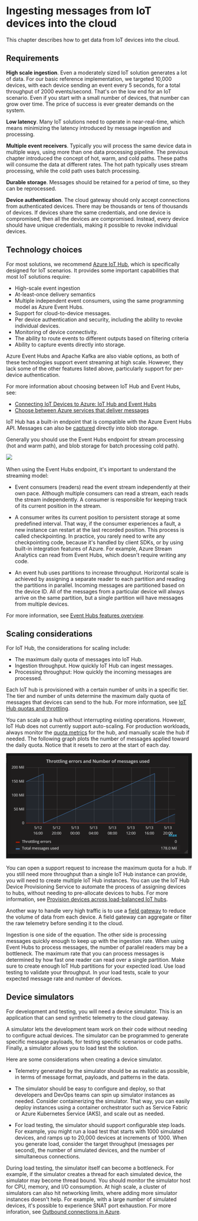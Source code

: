 # Ingesting messages from IoT devices into the cloud

This chapter describes how to get data from IoT devices into the cloud.

## Requirements 

**High scale ingestion**. Even a moderately sized IoT solution generates a lot of data. For our basic reference implementation, we targeted 10,000 devices, with each device sending an event every 5 seconds, for a total throughput of 2000 events/second. That's on the low end for an IoT scenario. Even if you start with a small number of devices, that number can grow over time. The price of success is ever greater demands on the system.

**Low latency**. Many IoT solutions need to operate in near-real-time, which means minimizing the latency introduced by message ingestion and processing.

**Multiple event receivers**. Typically you will process the same device data in multiple ways, using more than one data processing pipeline. The previous chapter introduced the concept of hot, warm, and cold paths. These paths will consume the data at different rates. The hot path typically uses stream processing, while the cold path uses batch processing.

**Durable storage**. Messages should be retained for a period of time, so they can be reprocessed. 

**Device authentication**. The cloud gateway should only accept connections from authenticated devices. There may be thousands or tens of thousands of devices. If devices share the same credentials, and one device is compromised, then all the devices are compromised. Instead, every device should have unique credentials, making it possible to revoke individual devices.


## Technology choices

For most solutions, we recommend [Azure IoT Hub](https://docs.microsoft.com/en-us/azure/iot-hub/about-iot-hub), which is specifically designed for IoT scenarios. It provides some important capabilities that most IoT solutions require:

- High-scale event ingestion
- At-least-once delivery semantics
- Multiple independent event consumers, using the same programming model as Azure Event Hubs. 
- Support for cloud-to-device messages.
- Per device authentication and security, including the ability to revoke individual devices.
- Monitoring of device connectivity.
- The ability to route events to different outputs based on filtering criteria
- Ability to capture events directly into storage.

Azure Event Hubs and Apache Kafka are also viable options, as both of these technologies support event streaming at high scale. However, they lack some of the other features listed above, particularly support for per-device authentication. 

For more information about choosing between IoT Hub and Event Hubs, see:

- [Connecting IoT Devices to Azure: IoT Hub and Event Hubs](https://docs.microsoft.com/en-us/azure/iot-hub/iot-hub-compare-event-hubs)
- [Choose between Azure services that deliver messages](https://docs.microsoft.com/en-us/azure/event-grid/compare-messaging-services)

IoT Hub has a built-in endpoint that is compatible with the Azure Event Hubs API. Messages can also be [captured](https://docs.microsoft.com/en-us/azure/iot-hub/iot-hub-devguide-messages-read-custom) directly into blob storage.

Generally you should use the Event Hubs endpoint for stream processing (hot and warm path), and blob storage for batch processing cold path).

![](./_images/iot-hub-routing.png)

When using the Event Hubs endpoint, it's important to understand the streaming model: 

- Event consumers (readers) read the event stream independently at their own pace. Although multiple consumers can read a stream, each reads the stream independently. A consumer is responsible for keeping track of its current position in the stream.

- A consumer writes its current position to persistent storage at some predefined interval. That way, if the consumer experiences a fault, a new instance can restart at the last recorded position. This process is called checkpointing. In practice, you rarely need to write any checkpointing code, because it's handled by client SDKs, or by using built-in integration features of Azure. For example, Azure Stream Analytics can read from Event Hubs, which doesn't require writing any code.

- An event hub uses partitions to increase throughput. Horizontal scale is achieved by assigning a separate reader to each partition and reading the partitions in parallel. Incoming messages are partitioned based on the device ID. All of the messages from a particular device will always arrive on the same partition, but a single partition will have messages from multiple devices.

For more information, see [Event Hubs features overview](https://docs.microsoft.com/en-us/azure/event-hubs/event-hubs-features).

## Scaling considerations

For IoT Hub, the considerations for scaling include:

- The maximum daily quota of messages into IoT Hub.
- Ingestion throughput. How quickly IoT Hub can ingest messages.
- Processing throughput: How quickly the incoming messages are processed.

Each IoT hub is provisioned with a certain number of units in a specific tier. The tier and number of units determine the maximum daily quota of messages that devices can send to the hub. For more information, see [IoT Hub quotas and throttling](https://docs.microsoft.com/en-us/azure/iot-hub/iot-hub-devguide-quotas-throttling). 

You can scale up a hub without interrupting existing operations. However, IoT Hub does not currently support auto-scaling. For production workloads, always monitor the [quota metrics](https://docs.microsoft.com/en-us/rest/api/iothub/iothubresource/getquotametrics) for the hub, and manually scale the hub if needed. The following graph plots the number of messages applied toward the daily quota. Notice that it resets to zero at the start of each day. 

![](./_images/iot-hub-quota.png)

You can open a support request to increase the maximum quota for a hub. If you still need more throughput than a single IoT Hub instance can provide, you will need to create multiple IoT Hub instances. You can use the IoT Hub Device Provisioning Service to automate the process of assigning devices to hubs, without needing to pre-allocate devices to hubs. For more information, see [Provision devices across load-balanced IoT hubs](https://docs.microsoft.com/en-us/azure/iot-dps/tutorial-provision-multiple-hubs). 

Another way to handle very high traffic is to use a [field gateway](./field-gateways.md) to reduce the volume of data from each device. A field gateway can aggregate or filter the raw telemetry before sending it to the cloud. 

Ingestion is one side of the equation. The other side is processing messages quickly enough to keep up with the ingestion rate. When using Event Hubs to process messages, the number of parallel readers may be a bottleneck. The maximum rate that you can process messages is determined by how fast one reader can read over a single partition. Make sure to create enough IoT Hub partitions for your expected load. Use load testing to validate your throughput. In your load tests, scale to your expected message rate and number of devices.

## Device simulators

For development and testing, you will need a device simulator. This is an application that can send synthetic telemetry to the cloud gateway.

A simulator lets the development team work on their code without needing to configure actual devices. The simulator can be programmed to generate specific message payloads, for testing specific scenarios or code paths. Finally, a simulator allows you to load test the solution. 

Here are some considerations when creating a device simulator. 

- Telemetry generated by the simulator should be as realistic as possible, in terms of message format, payloads, and patterns in the data. 

- The simulator should be easy to configure and deploy, so that developers and DevOps teams can spin up simulator instances as needed. Consider containerizing the simulator. That way, you can easily deploy instances using a container orchestrator such as Service Fabric or Azure Kubernetes Service (AKS), and scale out as needed.

- For load testing, the simulator should support configurable step loads. For example, you might run a load test that starts with 1000 simulated devices, and ramps up to 20,000 devices at increments of 1000. When you generate load, consider the target throughput (messages per second), the number of simulated devices, and the number of simultaneous connections.

During load testing, the simulator itself can become a bottleneck. For example, if the simulator creates a thread for each simulated device, the simulator may become thread bound. You should monitor the simulator host for CPU, memory, and I/O consumption. At high scale, a cluster of simulators can also hit networking limits, where adding more simulator instances doesn't help. For example, with a large number of simulated devices, it's possible to experience SNAT port exhaustion. For more inforation, see [Outbound connections in Azure](https://docs.microsoft.com/en-us/azure/load-balancer/load-balancer-outbound-connections).

